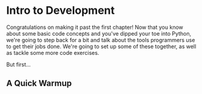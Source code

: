 # Intro to Development

Congratulations on making it past the first chapter! Now that you know about some basic code concepts and you've dipped your toe into Python, we're going to step back for a bit and talk about the tools programmers use to get their jobs done. We're going to set up some of these together, as well as tackle some more code exercises.

But first...

## A Quick Warmup
